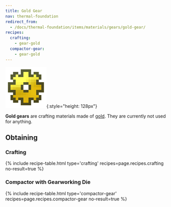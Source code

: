 ```yaml
---
title: Gold Gear
nav: thermal-foundation
redirect_from:
  - /docs/thermal-foundation/items/materials/gears/gold-gear/
recipes:
  crafting:
    - gear-gold
  compactor-gear:
    - gear-gold
---
```


![Gold gear](/assets/images/thermal-foundation/gear-gold.png){:style="height: 128px"}


**Gold gears** are crafting materials made of
[gold](https://minecraft.gamepedia.com/Gold_Ingot). They are currently not used
for anything.


Obtaining
---------

### Crafting
{% include recipe-table.html type='crafting' recipes=page.recipes.crafting no-result=true %}

### Compactor with Gearworking Die
{% include recipe-table.html type='compactor-gear' recipes=page.recipes.compactor-gear no-result=true %}
